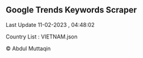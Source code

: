 

## Google Trends Keywords Scraper 
 
Last Update 11-02-2023 , 04:48:02

Country List :
VIETNAM.json



© Abdul Muttaqin 
